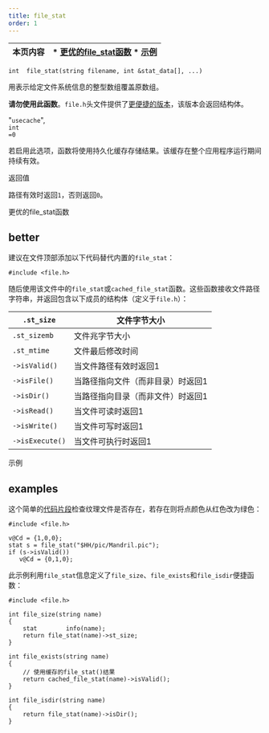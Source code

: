 ```yaml
---  
title: file_stat  
order: 1  
---  
```


| 本页内容 | * [更优的file_stat函数](#better) * [示例](#examples) |  
| --- | --- |  

`int  file_stat(string filename, int &stat_data[], ...)`  

用表示给定文件系统信息的整型数组覆盖原数组。  

**请勿使用此函数**。`file.h`头文件提供了[更便捷的版本](file_stat.html#better)，该版本会返回结构体。  

"`usecache`",  
`int`  
`=0`  

若启用此选项，函数将使用持久化缓存存储结果。该缓存在整个应用程序运行期间持续有效。  

返回值  

路径有效时返回`1`，否则返回`0`。  

更优的file_stat函数  

## better  

建议在文件顶部添加以下代码替代内置的`file_stat`：  

```vex  
#include <file.h>  

```  

随后使用该文件中的`file_stat`或`cached_file_stat`函数。这些函数接收文件路径字符串，并返回包含以下成员的结构体（定义于`file.h`）：  

| `.st_size` | 文件字节大小 |  
| --- | --- |  
| `.st_sizemb` | 文件兆字节大小 |  
| `.st_mtime` | 文件最后修改时间 |  
| `->isValid()` | 当文件路径有效时返回1 |  
| `->isFile()` | 当路径指向文件（而非目录）时返回1 |  
| `->isDir()` | 当路径指向目录（而非文件）时返回1 |  
| `->isRead()` | 当文件可读时返回1 |  
| `->isWrite()` | 当文件可写时返回1 |  
| `->isExecute()` | 当文件可执行时返回1 |  

示例  

## examples  

这个简单的[代码片段](../snippets.html)检查纹理文件是否存在，若存在则将点颜色从红色改为绿色：  

```vex  
#include <file.h>  

v@Cd = {1,0,0};  
stat s = file_stat("$HH/pic/Mandril.pic");  
if (s->isValid())  
   v@Cd = {0,1,0};  

```  

此示例利用`file_stat`信息定义了`file_size`、`file_exists`和`file_isdir`便捷函数：  

```vex  
#include <file.h>  

int file_size(string name)  
{  
    stat        info(name);  
    return file_stat(name)->st_size;  
}  

int file_exists(string name)  
{  
    // 使用缓存的file_stat()结果  
    return cached_file_stat(name)->isValid();  
}  

int file_isdir(string name)  
{  
    return file_stat(name)->isDir();  
}  

```